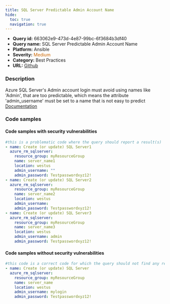 ```yaml
---
title: SQL Server Predictable Admin Account Name
hide:
  toc: true
  navigation: true
---
```


<style>
  .highlight .hll {
    background-color: #ff171742;
  }
  .md-content {
    max-width: 1100px;
    margin: 0 auto;
  }
</style>

-   **Query id:** 663062e9-473d-4e87-99bc-6f3684b3df40
-   **Query name:** SQL Server Predictable Admin Account Name
-   **Platform:** Ansible
-   **Severity:** <span style="color:#C60">Medium</span>
-   **Category:** Best Practices
-   **URL:** [Github](https://github.com/Checkmarx/kics/tree/master/assets/queries/ansible/azure/sql_server_predictable_admin_account_name)

### Description
Azure SQL Server's Admin account login must avoid using names like 'Admin', that are too predictable, which means the attribute 'admin_username' must be set to a name that is not easy to predict<br>
[Documentation](https://docs.ansible.com/ansible/latest/collections/azure/azcollection/azure_rm_sqlserver_module.html)

### Code samples
#### Code samples with security vulnerabilities
```yaml title="Postitive test num. 1 - yaml file" hl_lines="21 14 7"
#this is a problematic code where the query should report a result(s)
- name: Create (or update) SQL Server1
  azure_rm_sqlserver:
    resource_group: myResourceGroup
    name: server_name1
    location: westus
    admin_username: ""
    admin_password: Testpasswordxyz12!
- name: Create (or update) SQL Server2
  azure_rm_sqlserver:
    resource_group: myResourceGroup
    name: server_name2
    location: westus
    admin_username:
    admin_password: Testpasswordxyz12!
- name: Create (or update) SQL Server3
  azure_rm_sqlserver:
    resource_group: myResourceGroup
    name: server_name3
    location: westus
    admin_username: admin
    admin_password: Testpasswordxyz12!

```


#### Code samples without security vulnerabilities
```yaml title="Negative test num. 1 - yaml file"
#this code is a correct code for which the query should not find any result
- name: Create (or update) SQL Server
  azure_rm_sqlserver:
    resource_group: myResourceGroup
    name: server_name
    location: westus
    admin_username: mylogin
    admin_password: Testpasswordxyz12!

```
